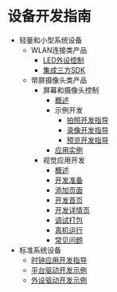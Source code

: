 # 设备开发指南

- 轻量和小型系统设备
  - WLAN连接类产品
    - [LED外设控制](device-wlan-led-control.md)
    - [集成三方SDK](device-wlan-sdk.md)
  - 带屏摄像头类产品
    - 屏幕和摄像头控制
      - [概述](device-camera-control-overview.md)
      - 示例开发
        - [拍照开发指导](device-camera-control-demo-photoguide.md)
        - [录像开发指导](device-camera-control-demo-videoguide.md)
        - [预览开发指导](device-camera-control-demo-previewguide.md)
      - [应用实例](device-camera-control-example.md)
    - 视觉应用开发
      - [概述](device-camera-visual-overview.md)
      - [开发准备](device-camera-visual-prepare.md)
      - [添加页面](device-camera-visual-addpage.md)
      - [开发首页](device-camera-visual-firstpage.md)
      - [开发详情页](device-camera-visual-details.md)
      - [调试打包](device-camera-visual-debug.md)
      - [真机运行](device-camera-visual-run.md)
      - [常见问题](device-camera-visual-faqs.md)
- 标准系统设备
  - [时钟应用开发指导](device-clock-guide.md)
  - [平台驱动开发示例](device-driver-demo.md)
  - [外设驱动开发示例](device-outerdriver-demo.md)